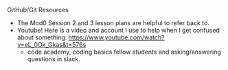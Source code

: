 GitHub/Git Resources
  - The Mod0 Session 2 and 3 lesson plans are helpful to refer back to.
  - Youtube! Here is a video and account I use to help when I get confused about something: https://www.youtube.com/watch?v=eL_0Ok_Gkas&t=576s
      - code academy, coding basics
  fellow students and asking/answering questions in slack.
